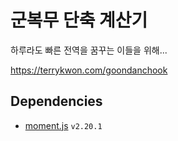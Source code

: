 # 군복무 단축 계산기
하루라도 빠른 전역을 꿈꾸는 이들을 위해...

https://terrykwon.com/goondanchook

## Dependencies
* [moment.js](https://momentjs.com/) `v2.20.1`


